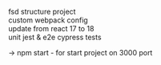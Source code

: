 fsd structure project <br/>
custom webpack config <br/>
update from react 17 to 18 <br/>
unit jest & e2e cypress tests <br/>

-> npm start - for start project on 3000 port
